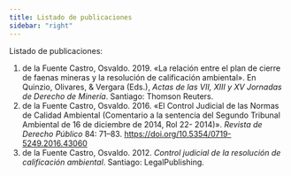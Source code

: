 ```yaml
---
title: Listado de publicaciones
sidebar: "right"
---
```


Listado de publicaciones:

1. de la Fuente Castro, Osvaldo. 2019. «La relación entre el plan de cierre de faenas mineras y la resolución de calificación ambiental». En Quinzio, Olivares, & Vergara (Eds.), _Actas de las VII, XIII y XV Jornadas de Derecho de Minería_. Santiago: Thomson Reuters.
2. de la Fuente Castro, Osvaldo. 2016. «El Control Judicial de las Normas de Calidad Ambiental (Comentario a la sentencia del Segundo Tribunal Ambiental de 16 de diciembre de 2014, Rol 22- 2014)». _Revista de Derecho Público_ 84: 71–83. <https://doi.org/10.5354/0719-5249.2016.43060>
3. de la Fuente Castro, Osvaldo. 2012. _Control judicial de la resolución de calificación ambiental_. Santiago: LegalPublishing.
